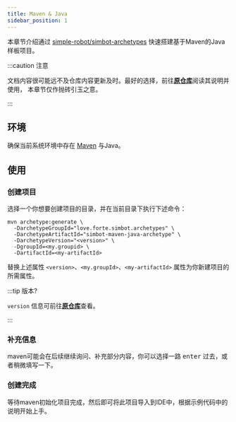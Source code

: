 ```yaml
---
title: Maven & Java
sidebar_position: 1
---
```


本章节介绍通过 [simple-robot/simbot-archetypes](https://github.com/simple-robot/simbot-archetypes) 快速搭建基于Maven的Java样板项目。

:::caution 注意

文档内容很可能远不及仓库内容更新及时。最好的选择，前往[**原仓库**](https://github.com/simple-robot/simbot-archetypes)阅读其说明并使用，
本章节仅作抛砖引玉之意。

:::

## 环境

确保当前系统环境中存在 [Maven](https://maven.apache.org/) 与Java。

## 使用
### 创建项目

选择一个你想要创建项目的目录，并在当前目录下执行下述命令：

```shell
mvn archetype:generate \
  -DarchetypeGroupId="love.forte.simbot.archetypes" \
  -DarchetypeArtifactId="simbot-maven-java-archetype" \
  -DarchetypeVersion="<version>" \
  -DgroupId=<my.groupid> \
  -DartifactId=<my-artifactId>
```

替换上述属性 `<version>`、`<my.groupId>`、`<my-artifactId>` 属性为你新建项目的所需属性。

:::tip 版本?

`version` 信息可前往[**原仓库**](https://github.com/simple-robot/simbot-archetypes)查看。

:::

### 补充信息

maven可能会在后续继续询问、补充部分内容，你可以选择一路 <kbd>enter</kbd> 过去，或者稍微填写一下。

### 创建完成

等待maven初始化项目完成，然后即可将此项目导入到IDE中，根据示例代码中的说明开始上手。
